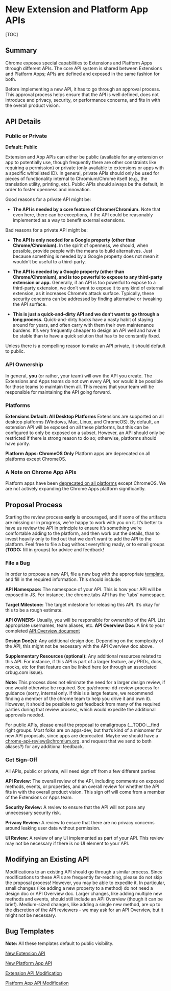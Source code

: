 # New Extension and Platform App APIs

[TOC]

## Summary

Chrome exposes special capabilities to Extensions and Platform Apps through
different APIs.  The core API system is shared between Extensions and Platform
Apps; APIs are defined and exposed in the same fashion for both.

Before implementing a new API, it has to go through an approval process.  This
approval process helps ensure that the API is well defined, does not introduce
and privacy, security, or performance concerns, and fits in with the overall
product vision.

## API Details

### Public or Private
__Default: Public__

Extension and App APIs can either be public (available for any extension or app
to potentially use, though frequently there are other constraints like
requiring a permission) or private (only available to extensions or apps with a
specific whitelisted ID).  In general, private APIs should only be used for
pieces of functionality internal to Chromium/Chrome itself (e.g., the
translation utility, printing, etc).  Public APIs should always be the default,
in order to foster openness and innovation.

Good reasons for a private API might be:
* __The API is needed by a core feature of Chrome/Chromium.__  Note that even
here, there can be exceptions, if the API could be reasonably implemented as
a way to benefit external extensions.

Bad reasons for a private API might be:
* __The API is only needed for a Google property (other than Chrome/Chromium).__
In the spirit of openness, we should, when possible, provide people with the
means to build alternatives.  Just because something is needed by a Google
property does not mean it wouldn’t be useful to a third-party.
* __The API is needed by a Google property (other than Chrome/Chromium), and
is too powerful to expose to any third-party extension or app.__  Generally, if
an API is too powerful to expose to a third-party extension, we don’t want to
expose it to any kind of external extension, as it increases Chrome’s attack
surface.  Typically, these security concerns can be addressed by finding
alternative or tweaking the API surface.

* __This is just a quick-and-dirty API and we don’t want to go through a long
process.__  Quick-and-dirty hacks have a nasty habit of staying around for
years, and often carry with them their own maintenance burdens.  It’s very
frequently cheaper to design an API well and have it be stable than to have a
quick solution that has to be constantly fixed.

Unless there is a compelling reason to make an API private, it should default
to public.

### API Ownership
In general, __you__ (or rather, your team) will own the API you create.  The
Extensions and Apps teams do not own every API, nor would it be possible for
those teams to maintain them all.  This means that your team will be
responsible for maintaining the API going forward.

### Platforms

__Extensions Default: All Desktop Platforms__
Extensions are supported on all desktop platforms (Windows, Mac, Linux, and
ChromeOS).  By default, an extension API will be exposed on all these
platforms, but this can be configured to only be exposed on a subset.  However,
an API should only be restricted if there is strong reason to do so; otherwise,
platforms should have parity.

__Platform Apps: ChromeOS Only__
Platform apps are deprecated on all platforms except ChromeOS.

### A Note on Chrome App APIs

Platform apps have been [deprecated on all platforms](https://blog.chromium.org/2016/08/from-chrome-apps-to-web.html) except ChromeOS.  We are not actively expanding the Chrome Apps platform significantly.

## Proposal Process

Starting the review process __early__ is encouraged, and if some of the
artifacts are missing or in progress, we’re happy to work with you on it.  It’s
better to have us review the API in principle to ensure it’s something we’re
comfortable adding to the platform, and then work out the details, than to
invest heavily only to find out that we don’t want to add the API to the
platform.  Feel free to file a bug without everything ready, or to email groups
(__TODO:__ fill in groups) for advice and feedback!

### File a Bug

In order to propose a new API, file a new bug with the appropriate
[template](#bug-templates), and fill in the required information.  This
should include:

__API Namespace:__ The namespace of your API.  This is how your API will be
exposed in JS. For instance, the chrome.tabs API has the 'tabs' namespace.

__Target Milestone:__ The target milestone for releasing this API.  It’s okay
for this to be a rough estimate.

__API OWNERS:__ Usually, you will be responsible for ownership of the API.
List appropriate usernames, team aliases, etc.  __API Overview Doc:__ A link to
your completed [API Overview document](https://docs.google.com/document/d/1mspntphE_vxwce4VNx08VtjsvgE9--ro3mg3lP1toeE/edit#)

__Design Doc(s):__ Any additional design doc.  Depending on the complexity of
the API, this might not be necessary with the API Overview doc above.

__Supplementary Resources (optional):__ Any additional resources related to
this API.  For instance, if this API is part of a larger feature, any PRDs,
docs, mocks, etc for that feature can be linked here (or through an associated
crbug.com issue).

__Note:__ This process does not eliminate the need for a larger design review,
if one would otherwise be required.  See go/chrome-dd-review-process for
guidance (sorry, internal only.  If this is a large feature, we recommend
finding a member of the chrome team to help you drive it and own it).  However,
it should be possible to get feedback from many of the required parties during
that review process, which would expedite the additional approvals needed.

For public APIs, please email the proposal to emailgroups (__TODO:__find right
groups.  Most folks are on apps-dev, but that’s kind of a misnomer for new API
proposals, since apps are deprecated.  Maybe we should have a
chrome-api-review@chromium.org, and request that we send to both aliases?) for
any additional feedback.

### Get Sign-Off

All APIs, public or private, will need sign off from a few different parties:

__API Review:__ The overall review of the API, including comments on exposed
methods, events, or properties, and an overall review for whether the API fits
in with the overall product vision.  This sign off will come from a member of
the Extensions or Apps team.

__Security Review:__ A review to ensure that the API will not pose any
unnecessary security risk.

__Privacy Review:__ A review to ensure that there are no privacy concerns
around leaking user data without permission.

__UI Review:__ A review of any UI implemented as part of your API.  This review
may not be necessary if there is no UI element to your API.

## Modifying an Existing API
Modifications to an existing API should go through a similar process.  Since
modifications to these APIs are frequently far-reaching, please do not skip the
proposal process!  However, you may be able to expedite it.  In particular,
small changes (like adding a new property to a method) do not need a design doc
or API Overview doc.  Larger changes, like adding multiple new methods and
events, should still include an API Overview (though it can be brief).
Medium-sized changes, like adding a single new method, are up to the discretion
of the API reviewers - we may ask for an API Overview, but it might not be
necessary.

## Bug Templates
__Note:__ All these templates default to public visibility.

[New Extension API](https://bugs.chromium.org/p/chromium/issues/entry?labels=Pri-2%2CType-Feature%2CLaunch-Security-NotReviewed%2CLaunch-API-NotReviewed%2CLaunch-Privacy-NotReviewed%2CLaunch-UI-NotReviewed&components=Platform%3EExtensions%3EAPI&summary=New+Extension+API%3A+%3CAPI+Name%3E&description=%3Cb%3ENew+Extension+API+Proposal%3C%2Fb%3E%0A%0A%3Cb%3EAPI+Namespace%3A%3C%2Fb%3E+%5BAPI+Namespace+Here%5D%0A%3Cb%3EAPI+Owners%3A%3C%2Fb%3E+%5BTeam+Members%2C+Team+Aliases%5D%0A%3Cb%3EAPI+Overview+Doc%3A%3C%2Fb%3E+%5BLink+to+doc.+Template+is+at+https%3A%2F%2Fdocs.google.com%2Fdocument%2Fd%2F1mspntphE_vxwce4VNx08VtjsvgE9--ro3mg3lP1toeE%2Fedit%23%5D%0A%3Cb%3EDesign+Doc%3A%3C%2Fb%3E+%5BLink+to+design+doc.+This+might+be+unnecessary+with+the+overview+doc+above%2C+in+which+case+this+can+be+N%2FA%5D%0A%3Cb%3ESupplementary+Resources%3A%3C%2Fb%3E+%5BAny+supplementary+resources+for+your+API+or+a+larger+feature+that+your+API+is+a+part+of%2C+such+as+PRDs%2C+docs%2C+mocks%2C+etc.%5D)

[New Platform App API](https://bugs.chromium.org/p/chromium/issues/entry?labels=Pri-2%2CType-Feature%2CLaunch-Security-NotReviewed%2CLaunch-API-NotReviewed%2CLaunch-Privacy-NotReviewed%2CLaunch-UI-NotReviewed&components=Platform%3EApps%3EAPI&summary=New+Platform+App+API%3A+%3CAPI+Name%3E&description=%3Cb%3ENew+Platform+App+API+Proposal%3C%2Fb%3E%0A%0A%3Cb%3EAPI+Namespace%3A%3C%2Fb%3E+%5BAPI+Namespace+Here%5D%0A%3Cb%3EAPI+Owners%3A%3C%2Fb%3E+%5BTeam+Members%2C+Team+Aliases%5D%0A%3Cb%3EAPI+Overview+Doc%3A%3C%2Fb%3E+%5BLink+to+doc.+Template+is+at+https%3A%2F%2Fdocs.google.com%2Fdocument%2Fd%2F1mspntphE_vxwce4VNx08VtjsvgE9--ro3mg3lP1toeE%2Fedit%23%5D%0A%3Cb%3EDesign+Doc%3A%3C%2Fb%3E+%5BLink+to+design+doc.+This+might+be+unnecessary+with+the+overview+doc+above%2C+in+which+case+this+can+be+N%2FA%5D%0A%3Cb%3ESupplementary+Resources%3A%3C%2Fb%3E+%5BAny+supplementary+resources+for+your+API+or+a+larger+feature+that+your+API+is+a+part+of%2C+such+as+PRDs%2C+docs%2C+mocks%2C+etc.%5D)

[Extension API Modification](https://bugs.chromium.org/p/chromium/issues/entry?labels=Pri-2%2CType-Feature%2CLaunch-Security-NotReviewed%2CLaunch-API-NotReviewed%2CLaunch-Privacy-NotReviewed%2CLaunch-UI-NotReviewed&components=Platform%3EExtensions%3EAPI&summary=Extension+API+Modification%3A+%3CSummary%3E&description=%3Cb%3EExtension+API+Modification+Proposal%3C%2Fb%3E%0A%0A%3Cb%3EAPI+Namespace%3A%3C%2Fb%3E+%5BAPI+Namespace+Here%5D%0A%3Cb%3EAPI+Owners%3A%3C%2Fb%3E+%5BTeam+Members%2C+Team+Aliases%5D%0AThe+following+documents+may+not+be+necessary+depending+on+the+scope+of+your+proposal%3A%0A%3Cb%3EAPI+Overview+Doc%3A%3C%2Fb%3E+%5BLink+to+doc.+Template+is+at+https%3A%2F%2Fdocs.google.com%2Fdocument%2Fd%2F1mspntphE_vxwce4VNx08VtjsvgE9--ro3mg3lP1toeE%2Fedit%23%5D%0A%3Cb%3EDesign+Doc%3A%3C%2Fb%3E+%5BLink+to+design+doc.+This+might+be+unnecessary+with+the+overview+doc+above%2C+in+which+case+this+can+be+N%2FA%5D%0A%3Cb%3ESupplementary+Resources%3A%3C%2Fb%3E+%5BAny+supplementary+resources+for+your+API+or+a+larger+feature+that+your+API+is+a+part+of%2C+such+as+PRDs%2C+docs%2C+mocks%2C+etc.%5D)

[Platform App API Modification](https://bugs.chromium.org/p/chromium/issues/entry?labels=Pri-2%2CType-Feature%2CLaunch-Security-NotReviewed%2CLaunch-API-NotReviewed%2CLaunch-Privacy-NotReviewed%2CLaunch-UI-NotReviewed&components=Platform%3EApps%3EAPI&summary=Platform+App+API+Modification%3A+%3CSummary%3E&description=%3Cb%3EPlatform+App+API+Modification+Proposal%3C%2Fb%3E%0A%0A%3Cb%3EAPI+Namespace%3A%3C%2Fb%3E+%5BAPI+Namespace+Here%5D%0A%3Cb%3EAPI+Owners%3A%3C%2Fb%3E+%5BTeam+Members%2C+Team+Aliases%5D%0AThe+following+documents+may+not+be+necessary+depending+on+the+scope+of+your+proposal%3A%0A%3Cb%3EAPI+Overview+Doc%3A%3C%2Fb%3E+%5BLink+to+doc.+Template+is+at+https%3A%2F%2Fdocs.google.com%2Fdocument%2Fd%2F1mspntphE_vxwce4VNx08VtjsvgE9--ro3mg3lP1toeE%2Fedit%23%5D%0A%3Cb%3EDesign+Doc%3A%3C%2Fb%3E+%5BLink+to+design+doc.+This+might+be+unnecessary+with+the+overview+doc+above%2C+in+which+case+this+can+be+N%2FA%5D%0A%3Cb%3ESupplementary+Resources%3A%3C%2Fb%3E+%5BAny+supplementary+resources+for+your+API+or+a+larger+feature+that+your+API+is+a+part+of%2C+such+as+PRDs%2C+docs%2C+mocks%2C+etc.%5D)
